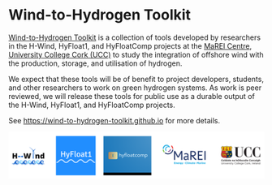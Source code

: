 # Wind-to-Hydrogen Toolkit

[Wind-to-Hydrogen Toolkit](https://github.com/wind-to-hydrogen-toolkit) is a collection of tools developed by researchers in the H-Wind, HyFloat1, and HyFloatComp projects at the [MaREI Centre](https://www.marei.ie/), [University College Cork (UCC)](https://www.ucc.ie/en/) to study the integration of offshore wind with the production, storage, and utilisation of hydrogen.

We expect that these tools will be of benefit to project developers, students, and other researchers to work on green hydrogen systems.
As work is peer reviewed, we will release these tools for public use as a durable output of the H-Wind, HyFloat1, and HyFloatComp projects.

See <https://wind-to-hydrogen-toolkit.github.io> for more details.

![H-Wind, HyFloat1, HyFloatComp, and MaREI / UCC logos](/images/logos-projects-ucc.png "H-Wind, HyFloat1, HyFloatComp, and MaREI / UCC logos")
